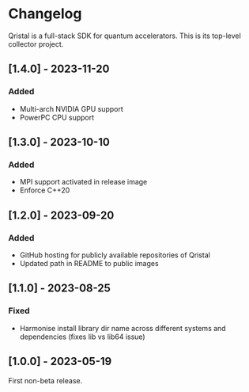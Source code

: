 # Changelog

Qristal is a full-stack SDK for quantum accelerators.  This is its top-level collector project.

## [1.4.0] - 2023-11-20

### Added

- Multi-arch NVIDIA GPU support
- PowerPC CPU support

## [1.3.0] - 2023-10-10

### Added

- MPI support activated in release image
- Enforce C++20


## [1.2.0] - 2023-09-20

### Added

- GitHub hosting for publicly available repositories of Qristal
- Updated path in README to public images


## [1.1.0] - 2023-08-25

### Fixed

- Harmonise install library dir name across different systems and dependencies (fixes lib vs lib64 issue)


## [1.0.0] - 2023-05-19

First non-beta release.

